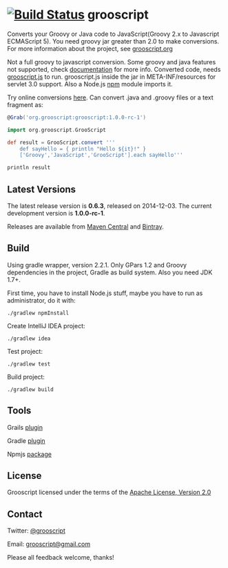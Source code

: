 [![Build Status](https://snap-ci.com/chiquitinxx/grooscript/branch/master/build_image)](https://snap-ci.com/chiquitinxx/grooscript/branch/master)
grooscript
===

Converts your Groovy or Java code to JavaScript(Groovy 2.x to Javascript ECMAScript 5). You need groovy jar greater
than 2.0 to make conversions. For more information about the project, see [grooscript.org](http://grooscript.org)

Not a full groovy to javascript conversion. Some groovy and java features not supported, check
[documentation](http://grooscript.org/doc.html) for more info. Converted code, needs
[grooscript.js](https://github.com/chiquitinxx/grooscript/blob/master/src/main/resources/META-INF/resources/grooscript.js)
to run. grooscript.js inside the jar in META-INF/resources for servlet 3.0 support. Also a Node.js
[npm](http://www.npmjs.org/package/grooscript) module imports it.

Try online conversions [here](http://grooscript.org/conversions.html). Can convert .java and .groovy files or a text fragment as:

```groovy
@Grab('org.grooscript:grooscript:1.0.0-rc-1')

import org.grooscript.GrooScript

def result = GrooScript.convert '''
    def sayHello = { println "Hello ${it}!" }
    ['Groovy','JavaScript','GrooScript'].each sayHello'''

println result
```

Latest Versions
---
The latest release version is **0.6.3**, released on 2014-12-03. The current development
version is **1.0.0-rc-1**.

Releases are available from [Maven Central](https://search.maven.org/#search%7Cga%7C1%7Ca%3A%22grooscript%22)
and [Bintray](https://bintray.com/chiquitinxx/grooscript/org.grooscript%3Agrooscript/view).

Build
---
Using gradle wrapper, version 2.2.1. Only GPars 1.2 and Groovy dependencies in the project, Gradle as build system. Also you need JDK 1.7+.

First time, you have to install Node.js stuff, maybe you have to run as administrator, do it with:

    ./gradlew npmInstall

Create IntelliJ IDEA project:

    ./gradlew idea

Test project:

    ./gradlew test

Build project:

    ./gradlew build

Tools
---

Grails [plugin](http://grails.org/plugin/grooscript)

Gradle [plugin](http://plugins.gradle.org/plugin/org.grooscript.conversion)

Npmjs [package](https://www.npmjs.org/package/grooscript)

License
---

Grooscript licensed under the terms of the [Apache License, Version 2.0](http://www.apache.org/licenses/LICENSE-2.0.html)

Contact
---

Twitter: [@grooscript](http://twitter.com/grooscript)

Email: <grooscript@gmail.com>

Please all feedback welcome, thanks!
